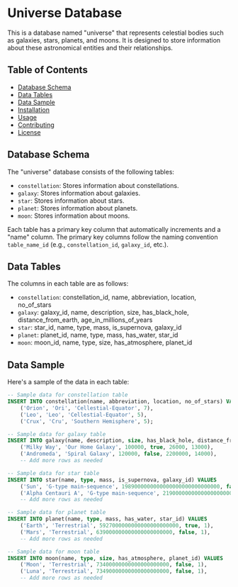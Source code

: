 # Universe Database

This is a database named "universe" that represents celestial bodies such as galaxies, stars, planets, and moons. It is designed to store information about these astronomical entities and their relationships.

## Table of Contents

- [Database Schema](#database-schema)
- [Data Tables](#data-tables)
- [Data Sample](#data-sample)
- [Installation](#installation)
- [Usage](#usage)
- [Contributing](#contributing)
- [License](#license)

## Database Schema

The "universe" database consists of the following tables:

- `constellation`: Stores information about constellations.
- `galaxy`: Stores information about galaxies.
- `star`: Stores information about stars.
- `planet`: Stores information about planets.
- `moon`: Stores information about moons.

Each table has a primary key column that automatically increments and a "name" column. The primary key columns follow the naming convention `table_name_id` (e.g., `constellation_id`, `galaxy_id`, etc.).

## Data Tables

The columns in each table are as follows:

- `constellation`: constellation_id, name, abbreviation, location, no_of_stars
- `galaxy`: galaxy_id, name, description, size, has_black_hole, distance_from_earth, age_in_millions_of_years
- `star`: star_id, name, type, mass, is_supernova, galaxy_id
- `planet`: planet_id, name, type, mass, has_water, star_id
- `moon`: moon_id, name, type, size, has_atmosphere, planet_id

## Data Sample

Here's a sample of the data in each table:

```sql
-- Sample data for constellation table
INSERT INTO constellation(name, abbreviation, location, no_of_stars) VALUES
    ('Orion', 'Ori', 'Cellestial-Equator', 7),
    ('Leo', 'Leo', 'Cellestial-Equator', 5),
    ('Crux', 'Cru', 'Southern Hemisphere', 5);

-- Sample data for galaxy table
INSERT INTO galaxy(name, description, size, has_black_hole, distance_from_earth, age_in_millions_of_years) VALUES
    ('Milky Way', 'Our Home Galaxy', 100000, true, 26000, 13000),
    ('Andromeda', 'Spiral Galaxy', 120000, false, 2200000, 14000),
    -- Add more rows as needed

-- Sample data for star table
INSERT INTO star(name, type, mass, is_supernova, galaxy_id) VALUES
    ('Sun', 'G-type main-sequence', 1989000000000000000000000000000, false, 1),
    ('Alpha Centauri A', 'G-type main-sequence', 2190000000000000000000000000000, false, 1),
    -- Add more rows as needed

-- Sample data for planet table
INSERT INTO planet(name, type, mass, has_water, star_id) VALUES
    ('Earth', 'Terrestrial', 5927000000000000000000000, true, 1),
    ('Mars', 'Terrestrial', 639000000000000000000000, false, 1),
    -- Add more rows as needed

-- Sample data for moon table
INSERT INTO moon(name, type, size, has_atmosphere, planet_id) VALUES
    ('Moon', 'Terrestrial', 73400000000000000000000, false, 1),
    ('Luna', 'Terrestrial', 73490000000000000000000, false, 1),
    -- Add more rows as needed
